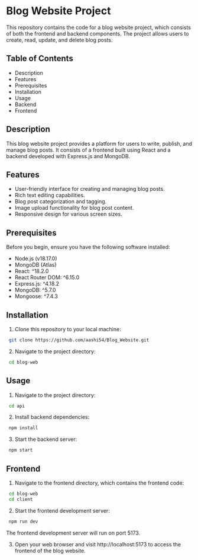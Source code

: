 
# Blog Website Project

This repository contains the code for a blog website project, which consists of both the frontend and backend components. The project allows users to create, read, update, and delete blog posts.


## Table of Contents

- Description
- Features
- Prerequisites
- Installation
- Usage
- Backend
- Frontend

## Description

This blog website project provides a platform for users to write, publish, and manage blog posts. It consists of a frontend built using React and a backend developed with Express.js and MongoDB.


## Features
- User-friendly interface for creating and managing blog posts.
- Rich text editing capabilities.
- Blog post categorization and tagging.
- Image upload functionality for blog post content.
- Responsive design for various screen sizes.
## Prerequisites
Before you begin, ensure you have the following software installed:


- Node.js (v18.17.0)
- MongoDB (Atlas)
- React: ^18.2.0
- React Router DOM: ^6.15.0
- Express.js: ^4.18.2
- MongoDB: ^5.7.0
- Mongoose: ^7.4.3
## Installation

1. Clone this repository to your local machine:

```bash
 git clone https://github.com/aashi54/Blog_Website.git

```
2. Navigate to the project directory:
```bash
 cd blog-web

```
## Usage

1. Navigate to the project directory:
```bash
 cd api

```
2. Install backend dependencies:
```bash
 npm install

```
3. Start the backend server:
```bash
 npm start

```

## Frontend
1. Navigate to the frontend directory, which contains the frontend code:

```bash
 cd blog-web
 cd client

```

2. Start the frontend development server:

```bash
 npm run dev

```
The frontend development server will run on port 5173.

3. Open your web browser and visit http://localhost:5173 to access the frontend of the blog website.
